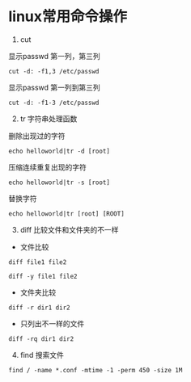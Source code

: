 # linux常用命令操作

1. cut 

显示passwd 第一列，第三列

`cut -d: -f1,3 /etc/passwd`

显示passwd 第一列到第三列

`cut -d: -f1-3 /etc/passwd`

2. tr 字符串处理函数

删除出现过的字符

`echo helloworld|tr -d [root]`

压缩连续重复出现的字符

`echo helloworld|tr -s [root]`

替换字符

`echo helloworld|tr [root] [ROOT]`

3. diff 比较文件和文件夹的不一样

* 文件比较

`diff file1 file2`

`diff -y file1 file2`

* 文件夹比较

`diff -r dir1 dir2`

* 只列出不一样的文件

`diff -rq dir1 dir2`


4. find 搜索文件

`find / -name *.conf -mtime -1 -perm 450 -size 1M`



